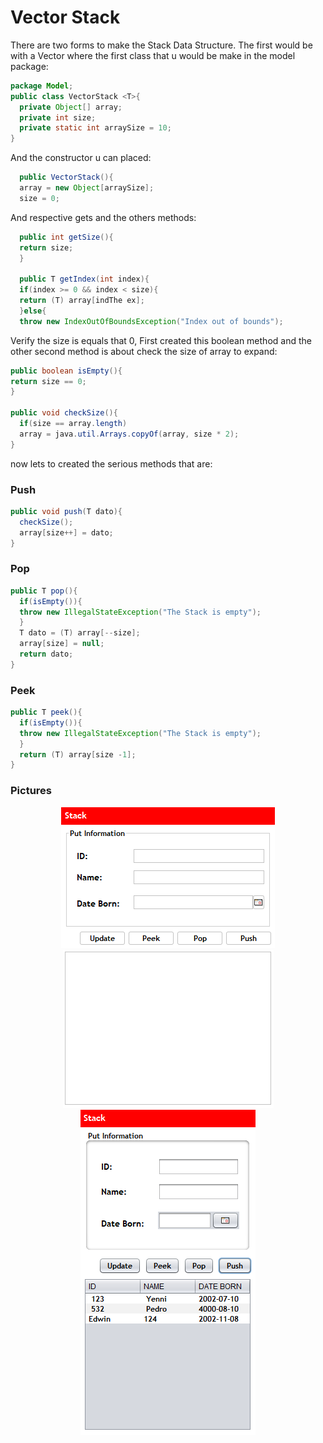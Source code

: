 # Vector Stack
There are two forms to make the Stack Data Structure. The first would be with a Vector
where the first class that u would be make in the model package:

```java
package Model;
public class VectorStack <T>{
  private Object[] array;
  private int size;
  private static int arraySize = 10;
}
```
And the constructor u can placed:
```java
  public VectorStack(){
  array = new Object[arraySize];
  size = 0;
```
And respective gets and the others methods:
```java
  public int getSize(){
  return size;
  }

  public T getIndex(int index){
  if(index >= 0 && index < size){
  return (T) array[indThe ex];
  }else{
  throw new IndexOutOfBoundsException("Index out of bounds");
```
Verify the size is equals that 0, First created this boolean method and the other second method is about check the size of array to expand:
```java
public boolean isEmpty(){
return size == 0;
}

public void checkSize(){
  if(size == array.length)
  array = java.util.Arrays.copyOf(array, size * 2);
}
```
now lets to created the serious methods that are:
### Push
```java
public void push(T dato){
  checkSize();
  array[size++] = dato;
}
```
### Pop
```java
public T pop(){
  if(isEmpty()){
  throw new IllegalStateException("The Stack is empty");
  }   
  T dato = (T) array[--size];
  array[size] = null;
  return dato;
}
```
### Peek
```java
public T peek(){
  if(isEmpty()){
  throw new IllegalStateException("The Stack is empty"); 
  }
  return (T) array[size -1];
}
```
### Pictures
<div align="center"> 
  
![Alter](images/one.PNG)
![NAME](images/two.PNG)
![NONE](images/tree.PNG)

</div>
